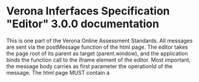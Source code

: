# Verona Inferfaces Specification "Editor" 3.0.0 documentation

This is one part of the Verona Online Assessment Standards. All messages are sent via the postMessage function of the html page. The editor takes the page root of its parent as target (parent.window), and the application binds the function call to the iframe element of the editor.
Most important, the message body carries as first parameter the operationId of the message.
The html page MUST contain a <script>-tag with metadata. The syntax and structure of this data are described [here](https://github.com/verona-interfaces/metadata/#readme).
## Table of Contents

* [Channels](#channels)

## Channels

### **voeReadyNotification** Channel

#### `subscribe` Operation

*Ready Notification*

The editor announces that it's code is loaded and initialized so the communication can start.

##### Message

###### Payload

| Name | Type | Description | Accepted values |
|-|-|-|-|
| metadata **(required)** | string | Via this property, the editor sends the stringified metadata object definied as json-ld in the header of the html file. See [here](https://github.com/verona-interfaces/metadata/#readme) for more information. | _Any_ |

> Examples of payload _(generated)_

```json
{
  "metadata": "string"
}
```




### **voeStartCommand** Channel

#### `publish` Operation

*Start Command*

The application sends parameters for editing the unit and commands the start of user interaction.

##### Message

###### Payload

| Name | Type | Description | Accepted values |
|-|-|-|-|
| sessionId **(required)** | string | The session id flags all communication. If a message has no or empty session id, it's not processed. The session id is unique and was generated by the application. Any simple algorithm would work. The session id helps to link the correct unit with the data of the message. Using the id of the editor hosting html element is less reliable, because the element could be reused with another unit. | _Any_ |
| unitDefinition | string | The definition of the unit (if given) to be edited. | _Any_ |
| unitDefinitionType | string | This lets the editor the unit definition format know. This might avoid UI mess after getting old definitions. | _Any_ |
| editorConfig | object | This data supplies some information or instruction about this specific editing of the unit. | _Any_ |
| editorConfig.definitionReportPolicy | string | The host expects the editor to send all changes when happening or only on demand. The latter might lead to better performance. In this case (default), the host triggers report by sending 'voeGetDefinitionRequest'. | eager, on-demand |

> Examples of payload _(generated)_

```json
{
  "sessionId": "idk8ur5jf9ru5jk",
  "unitDefinition": "iqb-scripted::1.4.0 title::Testscript Title2??Hilfetext2 multiple-choice::mc_var1::1::Multiple Choice Feld: ::Choice1##Choice2##Choice3??Hilfetext1 drop-down::dd_var1::1::Dropdown Feld: ::Choice1##Choice2##Choice3??Hilfetext1 checkbox::check_var1::0::Ja klick mal! if-start::dd_var1::1 input-text::jajaj::sap osjxapsoxa if-else input-text::jajaj22::sap osjxapsoxa UUUU text::NOT Choice1 if-end",
  "unitDefinitionType": "iqb-scripted@1.4.0",
  "editorConfig": {
    "definitionReportPolicy": "eager"
  }
}
```




### **voeDefinitionChangedNotification** Channel

#### `subscribe` Operation

*Definition Changed Notification*

The defintion of the unit has changed.

##### Message

###### Payload

| Name | Type | Description | Accepted values |
|-|-|-|-|
| sessionId **(required)** | string | The session id flags all communication. If a message has no or empty session id, it's not processed. The session id is unique and was generated by the application. Any simple algorithm would work. The session id helps to link the correct unit with the data of the message. Using the id of the editor hosting html element is less reliable, because the element could be reused with another unit. | _Any_ |
| timeStamp **(required)** | string | Ensures, that later arriving states are ignored. | _Any_ |
| unitDefinition | string | To be stored. | _Any_ |
| unitDefinitionType | string | In order to understand the defintion outside the editor, the type of the definition should be known. This helps to select a suitable player to run the unit. | _Any_ |

> Examples of payload _(generated)_

```json
{
  "sessionId": "idk8ur5jf9ru5jk",
  "timeStamp": "2019-08-24T14:15:22Z",
  "unitDefinition": "string",
  "unitDefinitionType": "iqb-scripted@1.4.0"
}
```




### **voeGetDefinitionRequest** Channel

#### `publish` Operation

*Get Definition Request*

The application wants the editor to report the last state of the definition. The editor will answer by sending 'voeDefinitionChangedNotification' with full payload.

##### Message

###### Payload

| Name | Type | Description | Accepted values |
|-|-|-|-|
| sessionId **(required)** | string | The session id flags all communication. If a message has no or empty session id, it's not processed. The session id is unique and was generated by the application. Any simple algorithm would work. The session id helps to link the correct unit with the data of the message. Using the id of the editor hosting html element is less reliable, because the element could be reused with another unit. | _Any_ |

> Examples of payload _(generated)_

```json
{
  "sessionId": "idk8ur5jf9ru5jk"
}
```




